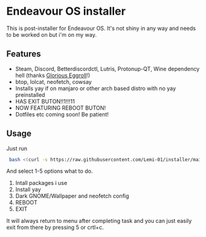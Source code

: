 
# Endeavour OS installer

This is post-installer for Endeavour OS.
It's not shiny in any way and needs to be worked on but i'm on my way.


## Features

- Steam, Discord, Betterdiscordctl, Lutris, Protonup-QT, Wine dependency hell (thanks [Glorious Eggroll](https://www.gloriouseggroll.tv/how-to-get-out-of-wine-dependency-hell/)!)
- btop, lolcat, neofetch, cowsay
- Installs yay if on manjaro or other arch based distro with no yay preinstalled
- HAS EXIT BUTON!!1!!!11
- NOW FEATURING REBOOT BUTON!
- Dotfiles etc coming soon! Be patient!


## Usage

Just run

```bash
 bash <(curl -s https://raw.githubusercontent.com/Lemi-01/installer/main/installer.sh)

```
And select 1-5 options what to do.
1. Intall packages i use
2. Install yay
3. Dark GNOME/Wallpaper and neofetch config
4. REBOOT
5. EXIT

It will always return to menu after completing task and you can just easily exit from there by pressing 5 or crtl+c.
